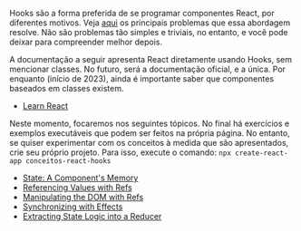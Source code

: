 Hooks são a forma preferida de se programar componentes React, por diferentes motivos. Veja [aqui](https://reactjs.org/docs/hooks-intro.html) os principais problemas que essa abordagem resolve. Não são problemas tão simples e triviais, no entanto, e você pode deixar para compreender melhor depois.

A documentação a seguir apresenta React diretamente usando Hooks, sem mencionar classes. No futuro, será a documentação oficial, e a única. Por enquanto (início de 2023), ainda é importante saber que componentes baseados em classes existem.

* [Learn React](https://beta.reactjs.org/learn)

Neste momento, focaremos nos seguintes tópicos. No final há exercícios e exemplos executáveis que podem ser feitos na própria página. No entanto, se quiser experimentar com os conceitos à medida que são apresentados, crie seu próprio projeto. Para isso, execute o comando: `npx create-react-app conceitos-react-hooks`

* [State: A Component's Memory](https://beta.reactjs.org/learn/state-a-components-memory)
* [Referencing Values with Refs](https://beta.reactjs.org/learn/referencing-values-with-refs)
* [Manipulating the DOM with Refs](https://beta.reactjs.org/learn/manipulating-the-dom-with-refs)
* [Synchronizing with Effects](https://beta.reactjs.org/learn/synchronizing-with-effects)
* [Extracting State Logic into a Reducer](https://beta.reactjs.org/learn/extracting-state-logic-into-a-reducer)


